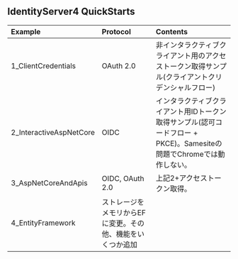 ## IdentityServer4 QuickStarts

|Example|Protocol|Contents|
|:--|:--|:--|
|1_ClientCredentials|OAuth 2.0|非インタラクティブクライアント用のアクセストークン取得サンプル(クライアントクリデンシャルフロー)|
|2_InteractiveAspNetCore|OIDC|インタラクティブクライアント用IDトークン取得サンプル(認可コードフロー + PKCE)。Samesiteの問題でChromeでは動作しない。|
|3_AspNetCoreAndApis|OIDC, OAuth 2.0|上記2+アクセストークン取得。|
|4_EntityFramework|ストレージをメモリからEFに変更。その他、機能をいくつか追加|